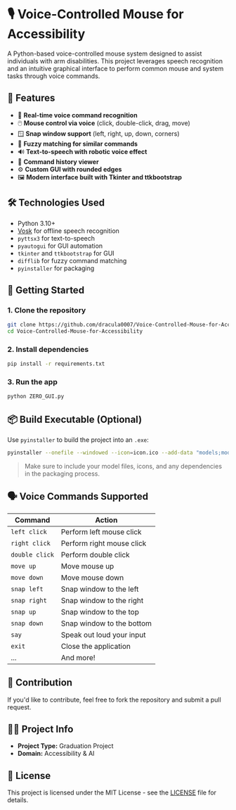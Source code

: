 # 🎙️ Voice-Controlled Mouse for Accessibility

A Python-based voice-controlled mouse system designed to assist individuals with arm disabilities. This project leverages speech recognition and an intuitive graphical interface to perform common mouse and system tasks through voice commands.

## 📌 Features

- 🎤 **Real-time voice command recognition**
- 🖱️ **Mouse control via voice** (click, double-click, drag, move)
- 🪟 **Snap window support** (left, right, up, down, corners)
- 🧠 **Fuzzy matching for similar commands**
- 🔊 **Text-to-speech with robotic voice effect**
- 🧾 **Command history viewer**
- ⚙️ **Custom GUI with rounded edges**
- 🖼️ **Modern interface built with Tkinter and ttkbootstrap**

## 🛠️ Technologies Used

- Python 3.10+
- [Vosk](https://alphacephei.com/vosk/) for offline speech recognition
- `pyttsx3` for text-to-speech
- `pyautogui` for GUI automation
- `tkinter` and `ttkbootstrap` for GUI
- `difflib` for fuzzy command matching
- `pyinstaller` for packaging

## 🚀 Getting Started

### 1. Clone the repository

```bash
git clone https://github.com/dracula0007/Voice-Controlled-Mouse-for-Accessibility.git
cd Voice-Controlled-Mouse-for-Accessibility
```

### 2. Install dependencies

```bash
pip install -r requirements.txt
```

### 3. Run the app

```bash
python ZERO_GUI.py
```

## 📦 Build Executable (Optional)

Use `pyinstaller` to build the project into an `.exe`:

```bash
pyinstaller --onefile --windowed --icon=icon.ico --add-data "models;models" ZERO_GUI.py
```

> Make sure to include your model files, icons, and any dependencies in the packaging process.

## 🗣️ Voice Commands Supported

| Command        | Action                      |
|----------------|-----------------------------|
| `left click`   | Perform left mouse click    |
| `right click`  | Perform right mouse click   |
| `double click` | Perform double click        |
| `move up`      | Move mouse up               |
| `move down`    | Move mouse down             |
| `snap left`    | Snap window to the left     |
| `snap right`   | Snap window to the right    |
| `snap up`      | Snap window to the top      |
| `snap down`    | Snap window to the bottom   |
| `say`          | Speak out loud your input   |
| `exit`         | Close the application       |
| ...            | And more!                   |

## 🤝 Contribution

If you'd like to contribute, feel free to fork the repository and submit a pull request.

## 🧑‍🎓 Project Info

- **Project Type:** Graduation Project  
- **Domain:** Accessibility & AI

## 📄 License

This project is licensed under the MIT License - see the [LICENSE](LICENSE) file for details.
